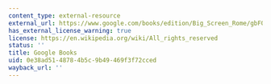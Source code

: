 ```yaml
---
content_type: external-resource
external_url: https://www.google.com/books/edition/Big_Screen_Rome/gbFQfkLKFFcC?hl=en&gbpv=1
has_external_license_warning: true
license: https://en.wikipedia.org/wiki/All_rights_reserved
status: ''
title: Google Books
uid: 0e38ad51-4878-4b5c-9b49-469f3f72cced
wayback_url: ''
---
```

